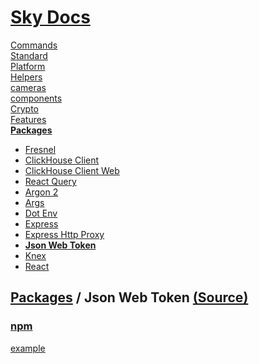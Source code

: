 <!--- This Json Web Token was auto-generated using "npx sky readme" --> 

# [Sky Docs](../../README.md)

[Commands](..%2F..%2F%5Fcommands%2FREADME.md)   
[Standard](..%2F..%2Fstandard%2FREADME.md)   
[Platform](..%2F..%2Fplatform%2FREADME.md)   
[Helpers](..%2F..%2Fhelpers%2FREADME.md)   
[cameras](..%2F..%2Fcameras%2FREADME.md)   
[components](..%2F..%2Fcomponents%2FREADME.md)   
[Crypto](..%2F..%2Fcrypto%2FREADME.md)   
[Features](..%2F..%2Ffeatures%2FREADME.md)   
**[Packages](..%2F..%2Fpkgs%2FREADME.md)**   
* [Fresnel](..%2F..%2Fpkgs%2F%40artsy%2Ffresnel%2FREADME.md)
* [ClickHouse Client](..%2F..%2Fpkgs%2F%40clickhouse%2Fclient%2FREADME.md)
* [ClickHouse Client Web](..%2F..%2Fpkgs%2F%40clickhouse%2Fclient-web%2FREADME.md)
* [React Query](..%2F..%2Fpkgs%2F%40tanstack%2Freact-query%2FREADME.md)
* [Argon 2](..%2F..%2Fpkgs%2Fargon2%2FREADME.md)
* [Args](..%2F..%2Fpkgs%2Fargs%2FREADME.md)
* [Dot Env](..%2F..%2Fpkgs%2Fdotenv%2FREADME.md)
* [Express](..%2F..%2Fpkgs%2Fexpress%2FREADME.md)
* [Express Http Proxy](..%2F..%2Fpkgs%2Fexpress-http-proxy%2FREADME.md)
* **[Json Web Token](..%2F..%2Fpkgs%2Fjsonwebtoken%2FREADME.md)**
* [Knex](..%2F..%2Fpkgs%2Fknex%2FREADME.md)
* [React](..%2F..%2Fpkgs%2Freact%2FREADME.md)
  
## [Packages](..%2F..%2Fpkgs%2FREADME.md) / Json Web Token [(Source)](..%2F..%2Fpkgs%2Fjsonwebtoken%2F)

  
### [npm](https://www.npmjs.com/package/jsonwebtoken)

[example](../../%5Fexamples/pkgs/jsonwebtoken)